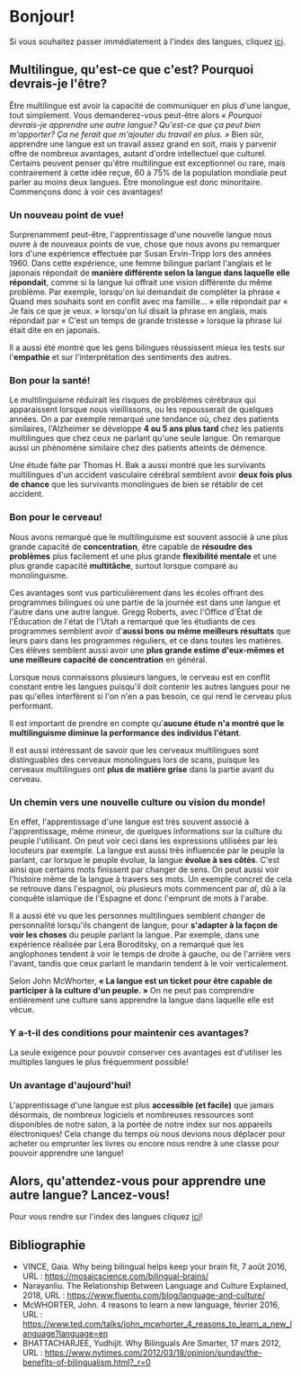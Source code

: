 # Bonjour!

Si vous souhaitez passer immédiatement à l'index des langues, cliquez [ici](indexLangues.md).

## Multilingue, qu'est-ce que c'est? Pourquoi devrais-je l'être?

Être multilingue est avoir la capacité de communiquer en plus d'une langue, tout simplement. Vous demanderez-vous peut-être alors *« Pourquoi devrais-je apprendre une autre langue? Qu'est-ce que ça peut bien m'apporter? Ça ne ferait que m'ajouter du travail en plus. »* Bien sûr, apprendre une langue est un travail assez grand en soit, mais y parvenir offre de nombreux avantages, autant d'ordre intellectuel que culturel. Certains peuvent penser qu'être multilingue est exceptionnel ou rare, mais contrairement à cette idée reçue, 60 à 75% de la population mondiale peut parler au moins deux langues. Être monolingue est donc minoritaire. Commençons donc à voir ces avantages!

### Un nouveau point de vue!

Surprenamment peut-être, l'apprentissage d'une nouvelle langue nous ouvre à de nouveaux points de vue, chose que nous avons pu remarquer lors d'une expérience effectuée par Susan Ervin-Tripp lors des années 1960. Dans cette expérience, une femme bilingue parlant l'anglais et le japonais répondait de **manière différente selon la langue dans laquelle elle répondait**, comme si la langue lui offrait une vision différente du même problème. Par exemple, lorsqu'on lui demandait de compléter la phrase « Quand mes souhaits sont en conflit avec ma famille... » elle répondait par « Je fais ce que je veux. » lorsqu'on lui disait la phrase en anglais, mais répondait par « C'est un temps de grande tristesse » lorsque la phrase lui était dite en en japonais. 

Il a aussi été montré que les gens bilingues réussissent mieux les tests sur l'**empathie** et sur l'interprétation des sentiments des autres. 

### Bon pour la santé! 

Le multilinguisme réduirait les risques de problèmes cérébraux qui apparaissent lorsque nous vieillissons, ou les repousserait de quelques années. On a par exemple remarqué une tendance où, chez des patients similaires, l'Alzheimer se développe **4 ou 5 ans plus tard** chez les patients multilingues que chez ceux ne parlant qu'une seule langue. On remarque aussi un phénomène similaire chez des patients atteints de démence.

Une étude faite par Thomas H. Bak a aussi montré que les survivants multilingues d'un accident vasculaire cérébral semblent avoir **deux fois plus de chance** que les survivants monolingues de bien se rétablir de cet accident.

### Bon pour le cerveau!

Nous avons remarqué que le multilinguisme est souvent associé à une plus grande capacité de **concentration**, être capable de **résoudre des problèmes** plus facilement et une plus grande **flexibilité mentale** et une plus grande capacité **multitâche**, surtout lorsque comparé au monolinguisme. 

Ces avantages sont vus particulièrement dans les écoles offrant des programmes bilingues où une partie de la journée est dans une langue et l'autre dans une autre langue. Gregg Roberts, avec l'Office d'État de l'Éducation de l'état de l'Utah a remarqué que les étudiants de ces programmes semblent avoir d'**aussi bons ou même meilleurs résultats** que leurs pairs dans les programmes réguliers, et ce dans toutes les matières. Ces élèves semblent aussi avoir une **plus grande estime d'eux-mêmes et une meilleure capacité de concentration** en général.

Lorsque nous connaissons plusieurs langues, le cerveau est en conflit constant entre les langues puisqu'il doit contenir les autres langues pour ne pas qu'elles interfèrent si l'on n'en a pas besoin, ce qui rend le cerveau plus performant.

Il est important de prendre en compte qu'**aucune étude n'a montré que le multilinguisme diminue la performance des individus l'étant**.

Il est aussi intéressant de savoir que les cerveaux multilingues sont distinguables des cerveaux monolingues lors de scans, puisque les cerveaux multilingues ont **plus de matière grise** dans la partie avant du cerveau.

### Un chemin vers une nouvelle culture ou vision du monde!

En effet, l'apprentissage d'une langue est très souvent associé à l'apprentissage, même mineur, de quelques informations sur la culture du peuple l'utilisant. On peut voir ceci dans les expressions utilisées par les locuteurs par exemple. La langue est aussi très influencée par le peuple la parlant, car lorsque le peuple évolue, la langue **évolue à ses côtés**. C'est ainsi que certains mots finissent par changer de sens. On peut aussi voir l'histoire même de la langue à travers ses mots. Un exemple concret de cela se retrouve dans l'espagnol, où plusieurs mots commencent par *al*, dû à la conquête islamique de l'Espagne et donc l'emprunt de mots à l'arabe. 

Il a aussi été vu que les personnes multilingues semblent *changer* de personnalité lorsqu'ils changent de langue, pour **s'adapter à la façon de voir les choses** du peuple parlant la langue. Par exemple, dans une expérience réalisée par Lera Boroditsky, on a remarqué que les anglophones tendent à voir le temps de droite à gauche, ou de l'arrière vers l'avant, tandis que ceux parlant le mandarin tendent à le voir verticalement. 

Selon John McWhorter, **« La langue est un ticket pour être capable de participer à la culture d'un peuple. »** On ne peut pas comprendre entièrement une culture sans apprendre la langue dans laquelle elle est vécue.

### Y a-t-il des conditions pour maintenir ces avantages?

La seule exigence pour pouvoir conserver ces avantages est d'utiliser les multiples langues le plus fréquemment possible!

### Un avantage d'aujourd'hui!

L'apprentissage d'une langue est plus **accessible (et facile)** que jamais désormais, de nombreux logiciels et nombreuses ressources sont disponibles de notre salon, à la portée de notre index sur nos appareils électroniques! Cela change du temps où nous devions nous déplacer pour acheter ou emprunter les livres ou encore nous rendre à une classe pour pouvoir apprendre une langue! 

## Alors, qu'attendez-vous pour apprendre une autre langue? Lancez-vous!

Pour vous rendre sur l'index des langues cliquez [ici](indexLangues.md)!

## Bibliographie
 
- VINCE, Gaia. Why being bilingual helps keep your brain fit, 7 août 2016, URL : https://mosaicscience.com/bilingual-brains/
- Narayanliu. The Relationship Between Language and Culture Explained, 2018, URL : https://www.fluentu.com/blog/language-and-culture/
- McWHORTER, John. 4 reasons to learn a new language, février 2016, URL : https://www.ted.com/talks/john_mcwhorter_4_reasons_to_learn_a_new_language?language=en
- BHATTACHARJEE, Yudhijit. Why Bilinguals Are Smarter, 17 mars 2012, URL : https://www.nytimes.com/2012/03/18/opinion/sunday/the-benefits-of-bilingualism.html?_r=0

